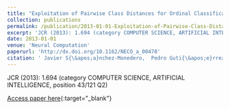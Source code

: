 ```yaml
---
title: "Exploitation of Pairwise Class Distances for Ordinal Classification"
collection: publications
permalink: /publication/2013-01-01-Exploitation-of-Pairwise-Class-Distances-for-Ordinal-Classification
excerpt: 'JCR (2013): 1.694 (category COMPUTER SCIENCE, ARTIFICIAL INTELLIGENCE, position 43/121 Q2)'
date: 2013-01-01
venue: 'Neural Computation'
paperurl: 'http://dx.doi.org/10.1162/NECO_a_00478'
citation: ' Javier S{\&apos;a}nchez-Monedero,  Pedro Guti{\&apos;e}rrez,  Peter Tino,  C{\&apos;e}sar Herv{\&apos;a}s-Mart{\&apos;i}nez, &quot;Exploitation of Pairwise Class Distances for Ordinal Classification.&quot; Neural Computation, 2013.'
---
```

JCR (2013): 1.694 (category COMPUTER SCIENCE, ARTIFICIAL INTELLIGENCE, position 43/121 Q2)

[Access paper here](http://dx.doi.org/10.1162/NECO_a_00478){:target="_blank"}

